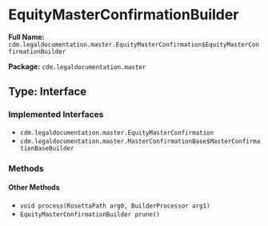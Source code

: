 # EquityMasterConfirmationBuilder

**Full Name:** `cdm.legaldocumentation.master.EquityMasterConfirmation$EquityMasterConfirmationBuilder`

**Package:** `cdm.legaldocumentation.master`

## Type: Interface

### Implemented Interfaces

- `cdm.legaldocumentation.master.EquityMasterConfirmation`
- `cdm.legaldocumentation.master.MasterConfirmationBase$MasterConfirmationBaseBuilder`

### Methods

#### Other Methods

- `void process(RosettaPath arg0, BuilderProcessor arg1)`
- `EquityMasterConfirmationBuilder prune()`

